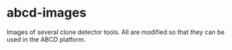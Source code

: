 # abcd-images
Images of several clone detector tools. All are modified so that they can be used in the ABCD platform.
